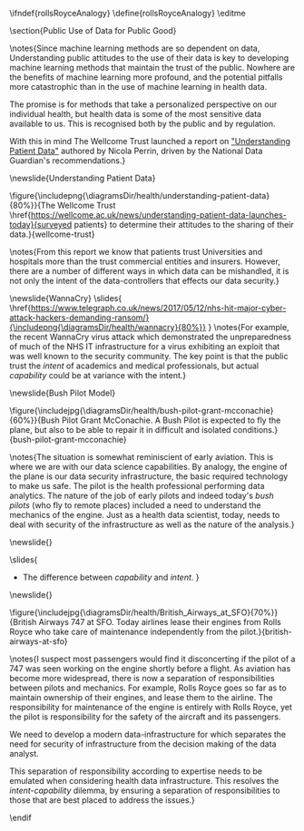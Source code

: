 \ifndef{rollsRoyceAnalogy}
\define{rollsRoyceAnalogy}
\editme

\section{Public Use of Data for Public Good}

\notes{Since machine learning methods are so dependent on data, Understanding public attitudes to the use of their data is key to developing machine learning methods that maintain the trust of the public. Nowhere are the benefits of machine learning more profound, and the potential pitfalls more catastrophic than in the use of machine learning in health data. 

The promise is for methods that take a personalized perspective on our individual health, but health data is some of the most sensitive data available to us. This is recognised both by the public and by regulation. 

With this in mind The Wellcome Trust launched a report on ["Understanding Patient Data"](https://wellcome.ac.uk/news/understanding-patient-data-launches-today) authored by Nicola Perrin, driven by the National Data Guardian's recommendations.}


\newslide{Understanding Patient Data}

\figure{\includepng{\diagramsDir/health/understanding-patient-data}{80%}}{The Wellcome Trust \href{https://wellcome.ac.uk/news/understanding-patient-data-launches-today}{surveyed patients} to determine their attitudes to the sharing of their data.}{wellcome-trust}


\notes{From this report we know that patients trust Universities and hospitals more than the trust commercial entities and insurers. However, there are a number of different ways in which data can be mishandled, it is not only the intent of the data-controllers that effects our data security.}

\newslide{WannaCry}
\slides{
\href{https://www.telegraph.co.uk/news/2017/05/12/nhs-hit-major-cyber-attack-hackers-demanding-ransom/}{\includepng{\diagramsDir/health/wannacry}{80%}}
}
\notes{For example, the recent WannaCry virus attack which demonstrated the unpreparedness of much of the NHS IT infrastructure for a virus exhibiting an exploit that was well known to the security community. The key point is that the public trust the *intent* of academics and medical professionals, but actual *capability* could be at variance with the intent.} 

\newslide{Bush Pilot Model}

\figure{\includejpg{\diagramsDir/health/bush-pilot-grant-mcconachie}{60%}}{Bush Pilot Grant McConachie. A Bush Pilot is expected to fly the plane, but also to be able to repair it in difficult and isolated conditions.}{bush-pilot-grant-mcconachie}


\notes{The situation is somewhat reminiscient of early aviation. This is where we are with our data science capabilities. By analogy, the engine of the plane is our data security infrastructure, the basic required technology to make us safe. The pilot is the health professional performing data analytics. The nature of the job of early pilots and indeed today's *bush pilots* (who fly to remote places) included a need to understand the mechanics of the engine. Just as a health data scientist, today, needs to deal with security of the infrastructure as well as the nature of the analysis.}

\newslide{}

\slides{
* The difference between *capability* and *intent*.
}

\newslide{}

\figure{\includejpg{\diagramsDir/health/British_Airways_at_SFO}{70%}}{British Airways 747 at SFO. Today airlines lease their engines from Rolls Royce who take care of maintenance independently from the pilot.}{british-airways-at-sfo}

\notes{I suspect most passengers would find it disconcerting if the pilot of a 747 was seen working on the engine shortly before a flight. As aviation has become more widespread, there is now a separation of responsibilities between pilots and mechanics. For example, Rolls Royce goes so far as to maintain ownership of their engines, and lease them to the airline. The responsibility for maintenance of the engine is entirely with Rolls Royce, yet the pilot is responsibility for the safety of the aircraft and its passengers.

 We need to develop a modern data-infrastructure for which separates the need for security of infrastructure from the decision making of the data analyst.
 
This separation of responsibility according to expertise needs to be emulated when considering health data infrastructure. This resolves the *intent-capability* dilemma, by ensuring a separation of responsibilities to those that are best placed to address the issues.}

\endif
